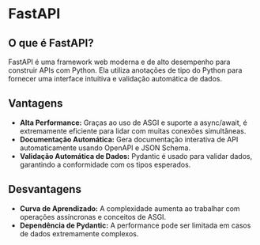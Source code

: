 # FastAPI

## O que é FastAPI?

FastAPI é uma framework web moderna e de alto desempenho para construir APIs com Python. Ela utiliza anotações de tipo do Python para fornecer uma interface intuitiva e validação automática de dados.

## Vantagens

- **Alta Performance:** Graças ao uso de ASGI e suporte a async/await, é extremamente eficiente para lidar com muitas conexões simultâneas.
- **Documentação Automática:** Gera documentação interativa de API automaticamente usando OpenAPI e JSON Schema.
- **Validação Automática de Dados:** Pydantic é usado para validar dados, garantindo a conformidade com os tipos esperados.

## Desvantagens

- **Curva de Aprendizado:** A complexidade aumenta ao trabalhar com operações assíncronas e conceitos de ASGI.
- **Dependência de Pydantic:** A performance pode ser limitada em casos de dados extremamente complexos.